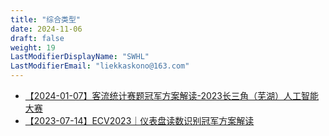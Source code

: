 ```yaml
---
title: "综合类型"
date: 2024-11-06
draft: false
weight: 19
LastModifierDisplayName: "SWHL"
LastModifierEmail: "liekkaskono@163.com"
---
```

 
- [【2024-01-07】客流统计赛题冠军方案解读-2023长三角（芜湖）人工智能大赛](https://mp.weixin.qq.com/s/GswB8SMw3GaWBB63F9VKTw)
- [【2023-07-14】ECV2023｜仪表盘读数识别冠军方案解读](https://mp.weixin.qq.com/s/VTVOk7GXA_XsNA3xU8lXRg)

